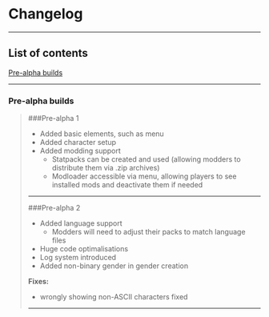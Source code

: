 # Changelog

---

## List of contents
[Pre-alpha builds](changelog.md#pre-alpha-builds)

---
### Pre-alpha builds
> ###Pre-alpha 1
> - Added basic elements, such as menu
> - Added character setup
> - Added modding support
>   - Statpacks can be created and used (allowing modders to distribute them via .zip archives)
>   - Modloader accessible via menu, allowing players to see installed mods and deactivate them if needed
> ---
> ###Pre-alpha 2
> - Added language support
>   - Modders will need to adjust their packs to match language files
> - Huge code optimalisations
> - Log system introduced
> - Added non-binary gender in gender creation
> 
> **Fixes:**
> - wrongly showing non-ASCII characters fixed
> ---